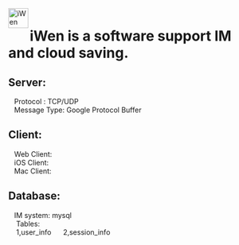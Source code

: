 <img src="https://s2.ax1x.com/2019/10/14/KSOM5j.png" width = "40" height = "40" alt="iWen" align=left />

# iWen is a software support IM and cloud saving.

## Server:
&nbsp;&nbsp; Protocol : TCP/UDP <br>
&nbsp;&nbsp; Message Type: Google Protocol Buffer <br>

## Client:
&nbsp;&nbsp; Web Client: <br> 
&nbsp;&nbsp; iOS Client: <br>
&nbsp;&nbsp; Mac Client: <br>

## Database:
&nbsp;&nbsp; IM system: mysql <br>
&nbsp;&nbsp;&nbsp; Tables:<br>
&nbsp;&nbsp;&nbsp;&nbsp;1,user_info
&nbsp;&nbsp;&nbsp;&nbsp;
2,session_info